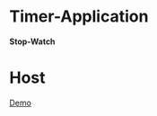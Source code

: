 # Timer-Application
**Stop-Watch**









# Host

[Demo](https://umeshmore45.github.io/Timer-Application/index.html)


